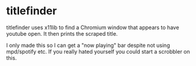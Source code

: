 # titlefinder

titlefinder uses x11lib to find a Chromium window that appears to have youtube open. It then prints the scraped title.

I only made this so I can get a "now playing" bar despite not using mpd/spotify etc. If you really hated yourself you
could start a scrobbler on this.

